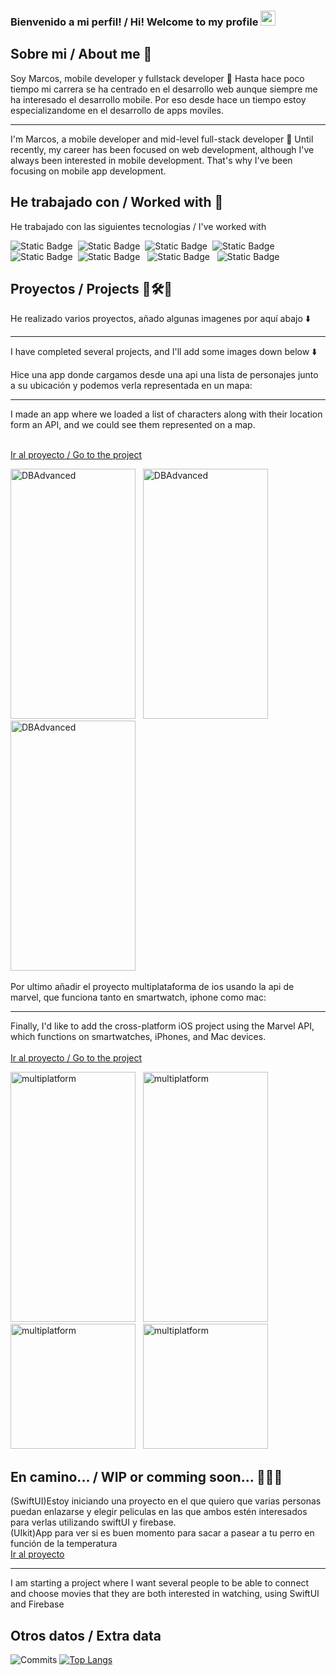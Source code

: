 ### Bienvenido a mi perfil! / Hi! Welcome to my profile   <img src="https://media.giphy.com/media/hvRJCLFzcasrR4ia7z/giphy.gif" width="24px" height="24px">

##  Sobre mi / About me 🧐
 Soy Marcos, mobile developer y fullstack developer 📱
 Hasta hace poco tiempo mi carrera se ha centrado en el desarrollo web aunque siempre me ha interesado el desarrollo mobile.
 Por eso desde hace un tiempo estoy especializandome en el desarrollo de apps moviles. 

 ***

 I'm Marcos, a mobile developer and mid-level full-stack developer 📱 Until recently, my career has been focused on web development, although I've always been interested in mobile development. That's why I've been focusing on mobile app development.


 ## He trabajado con / Worked with  🤖
 He trabajado con las siguientes tecnologias / I've worked with
 
 
 <img alt="Static Badge" src="https://img.shields.io/badge/Swift-grey?logo=swift&logoColor=white"> &nbsp;<img alt="Static Badge" src="https://img.shields.io/badge/Typescript-blue?logo=Typescript&logoColor=white">&nbsp; <img alt="Static Badge" src="https://img.shields.io/badge/Javascript-yellow?logo=Javascript&logoColor=white">&nbsp; <img alt="Static Badge" src="https://img.shields.io/badge/React-white?logo=React&logoColor=blue">&nbsp;<img alt="Static Badge" src="https://img.shields.io/badge/ReactNative-white?logo=React&logoColor=blue">&nbsp; <img alt="Static Badge" src="https://img.shields.io/badge/Next-black?logo=next&logoColor=silver">
&nbsp; <img alt="Static Badge" src="https://img.shields.io/badge/NodeJS-green?logo=Node&logoColor=black"> &nbsp; <img alt="Static Badge" src="https://img.shields.io/badge/Git-black?logo=Github&logoColor=white">

## Proyectos / Projects 🚧🛠️🚧

He realizado varios proyectos, añado algunas imagenes por aquí abajo ⬇️
***
I have completed several projects, and I'll add some images down below ⬇️

 Hice una app donde cargamos desde una api una lista de personajes junto a su ubicación y podemos verla representada en un mapa:
 
 ---
 I made an app where we loaded a list of characters along with their location form an API, and we could see them represented on a map.
 <br><br>
 
 [Ir al proyecto / Go to the project ](https://github.com/mriaus/IOSAdvancedTest)

 
<img alt="DBAdvanced" src="https://i.postimg.cc/zfYVbMJB/Simulator-Screenshot-i-Phone-15-Pro-2023-10-29-at-18-02-16.png" width="200px" height="400px"> &nbsp;
<img alt="DBAdvanced" src="https://i.postimg.cc/Bv5txg6C/Simulator-Screenshot-i-Phone-15-Pro-2023-10-29-at-18-02-34.png" width="200px" height="400px"> &nbsp;
<img alt="DBAdvanced" src="https://i.postimg.cc/fR9VbZQp/Simulator-Screenshot-i-Phone-15-Pro-2023-10-29-at-18-02-39.png" width="200px" height="400px"> &nbsp;

Por ultimo añadir el proyecto multiplataforma de ios usando la api de marvel, que funciona tanto en smartwatch, iphone como mac: 

---
Finally, I'd like to add the cross-platform iOS project using the Marvel API, which functions on smartwatches, iPhones, and Mac devices.
<br><br>
[Ir al proyecto / Go to the project ](https://github.com/mriaus/MarvelSwiftUi-Combine/tree/main)<br>

<img alt="multiplatform" src="https://i.postimg.cc/XYxKF72q/Simulator-Screenshot-i-Phone-15-Pro-Max-2023-11-19-at-23-29-24.png" width="200px" height="400px"> &nbsp;
<img alt="multiplatform" src="https://i.postimg.cc/g0JVKF5D/Simulator-Screenshot-i-Phone-15-Pro-Max-2023-11-19-at-23-30-00.png" width="200px" height="400px"> &nbsp;
<img alt="multiplatform" src="https://i.postimg.cc/nVQ15xLS/Simulator-Screenshot-Apple-Watch-Series-9-45mm-2023-11-19-at-23-33-00.png)" width="200px" height="200px"> &nbsp;
<img alt="multiplatform" src="https://i.postimg.cc/T1mqWVSv/Simulator-Screenshot-Apple-Watch-Series-9-45mm-2023-11-19-at-23-33-05.png" width="200px" height="200px"> &nbsp;

##  En camino... / WIP or comming soon... 👨🏻‍💻

(SwiftUI)Estoy iniciando una proyecto en el que quiero que varias personas puedan enlazarse y elegir peliculas en las que ambos estén interesados para verlas utilizando swiftUI y firebase.<br>
(UIkit)App para ver si es buen momento para sacar a pasear a tu perro en función de la temperatura
<br>
[Ir al proyecto](https://github.com/mriaus/shouldWeWalk)<br>

---

I am starting a project where I want several people to be able to connect and choose movies that they are both interested in watching, using SwiftUI and Firebase


## Otros datos / Extra data

![Commits](https://github-readme-stats.vercel.app/api?username=mriaus&show_icons=true&count_private=true&include_all_commits=true)
[![Top Langs](https://github-readme-stats.vercel.app/api/top-langs/?username=mriaus&layout=donut-vertical)](https://github.com/mriaus/github-readme-stats)
<!--
**mriaus/mriaus** is a ✨ _special_ ✨ repository because its `README.md` (this file) appears on your GitHub profile.

Here are some ideas to get you started:

- 🔭 I’m currently working on ...
- 🌱 I’m currently learning ...
- 👯 I’m looking to collaborate on ...
- 🤔 I’m looking for help with ...
- 💬 Ask me about ...
- 📫 How to reach me: ...
- 😄 Pronouns: ...
- ⚡ Fun fact: ...
-->
